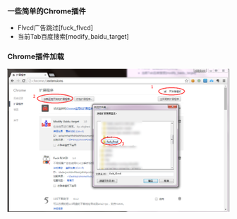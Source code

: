 ### 一些简单的Chrome插件

* Flvcd广告跳过[fuck_flvcd]
* 当前Tab百度搜索[modify_baidu_target]


### Chrome插件加载

![Alt text](./help.png)
